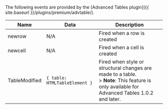 The following events are provided by the [Advanced Tables plugin]({{ site.baseurl }}/plugins/premium/advtable/).

| Name | Data | Description |
|------| ---- | ----------- |
| newrow | N/A | Fired when a row is created |
| newcell | N/A | Fired when a cell is created |
| TableModified | `{ table: HTMLTableElement }` | Fired when style or structural changes are made to a table. <br/>> **Note**: This feature is only available for Advanced Tables 1.0.2 and later. |